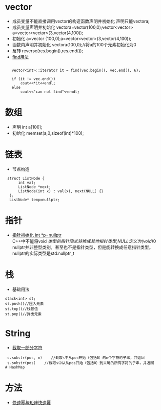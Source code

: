 # vector 
- 成员变量不能直接调用vector的构造函数声明并初始化 声明只能vector<int>a;
- 成员变量声明并初始化 vector<int>a=vector<int>(100,0);vector<vector<int>> a=vector<vector<int>>(3,vector<int>(4,100));
- 初始化 a=vector<int> (100,0);a=vector<vector<int>>(3,vector<int>(4,100));
- 函数内声明并初始化 vector<int>a(100,0);//将a的100个元素初始化为0 
- 反转 reverse(res.begin(),res.end());  
- [find用法](https://blog.csdn.net/huangyimin/article/details/6133650)
 ```
 
    vector<int>::iterator it = find(vec.begin(), vec.end(), 6);
 
    if (it != vec.end())
        cout<<*it<<endl;
    else
        cout<<"can not find"<<endl;

 ```
# 数组
- 声明 int a[100];
- 初始化 memset(a,0,sizeof(int)*100);
# 链表
- 节点构造  
```
 struct ListNode {  
      int val;  
      ListNode *next;
      ListNode(int x) : val(x), next(NULL) {}
  };
  ListNode* temp=nullptr; 
```
# 指针
- [指针初始化 int *p=nullptr](https://zhuanlan.zhihu.com/p/79883965)  
    C++中不能将void *类型的指针隐式转换成其他指针类型,NULL定义为(void*)0  
    nullptr并非整型类别，甚至也不是指针类型，但是能转换成任意指针类型。nullptr的实际类型是std:nullptr_t
# 栈
- 基础用法
```
stack<int> st;
st.push()//压入元素
st.top()//栈顶值
st.pop()//弹出元素

```
# String
- [截取一部分字符](https://blog.csdn.net/ezhou_liukai/article/details/13779091)
```
 s.substr(pos, n)    //截取s中从pos开始（包括0）的n个字符的子串，并返回
 s.substr(pos)    //截取s中从从pos开始（包括0）到末尾的所有字符的子串，并返回
# HashMap
```
# 方法
- [快速幂与矩阵快速幂](https://blog.csdn.net/FlushHip/article/details/80068888)
